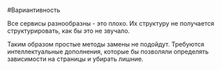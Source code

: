 #Вариантивность

Все сервисы разнообразны - это плохо. Их структуру не получается структурировать, как бы это не звучало.

Таким образом простые методы замены не подойдут. Требуются интеллектуальные дополнения, которые бы позволяли определять зависимости на страницы и убирать лишние.
